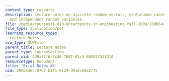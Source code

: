 ```yaml
---
content_type: resource
description: Lecture notes on discrete random vectors, continuous random vectors,
  and independent random variables.
file: /media/courses/1-010-uncertainty-in-engineering-fall-2008/200b54ec87d7b1f16129d91dc84a2775_notes_04.pdf
file_type: application/pdf
learning_resource_types:
- Lecture Notes
ocw_type: OCWFile
parent_title: Lecture Notes
parent_type: CourseSection
parent_uid: 4d9a32f6-7c88-7687-01c3-60592f53f310
resourcetype: Document
title: 'Brief Notes #4'
uid: 200b54ec-87d7-b1f1-6129-d91dc84a2775
---
```


